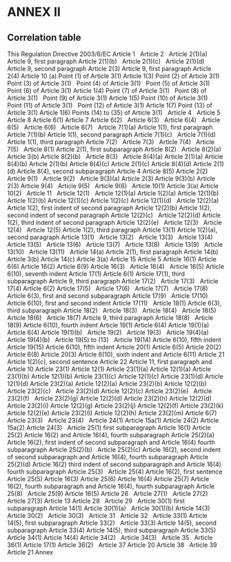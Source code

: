 # ANNEX II

## Correlation table

This Regulation Directive 2003/6/EC Article 1   Article 2   Article 2(1)(a) Article 9, first paragraph Article 2(1)(b)   Article 2(1)(c)   Article 2(1)(d) Article 9, second paragraph Article 2(3) Article 9, first paragraph Article 2(4) Article 10 (a) Point (1) of Article 3(1) Article 1(3) Point (2) of Article 3(1)   Point (3) of Article 3(1)   Point (4) of Article 3(1)   Point (5) of Article 3(1)   Point (6) of Article 3(1) Article 1(4) Point (7) of Article 3(1)   Point (8) of Article 3(1)   Point (9) of Article 3(1) Article 1(5) Point (10) of Article 3(1)   Point (11) of Article 3(1)   Point (12) of Article 3(1) Article 1(7) Point (13) of Article 3(1) Article 1(6) Points (14) to (35) of Article 3(1)   Article 4   Article 5 Article 8 Article 6(1) Article 7 Article 6(2)   Article 6(3)   Article 6(4)   Article 6(5)   Article 6(6)   Article 6(7)   Article 7(1)(a) Article 1(1), first paragraph Article 7(1)(b) Article 1(1), second paragraph Article 7(1)(c)   Article 7(1)(d) Article 1(1), third paragraph Article 7(2)   Article 7(3)   Article 7(4)   Article 7(5)   Article 8(1) Article 2(1), first subparagraph Article 8(2)   Article 8(2)(a) Article 3(b) Article 8(2)(b)   Article 8(3)   Article 8(4)(a) Article 2(1)(a) Article 8(4)(b) Article 2(1)(b) Article 8(4)(c) Article 2(1)(c) Article 8(4)(d) Article 2(1)(d) Article 8(4), second subparagraph Article 4 Article 8(5) Article 2(2) Article 9(1)   Article 9(2)   Article 9(3)(a) Article 2(3) Article 9(3)(b) Article 2(3) Article 9(4)   Article 9(5)   Article 9(6)   Article 10(1) Article 3(a) Article 10(2)   Article 11   Article 12(1)   Article 12(1)(a) Article 1(2)(a) Article 12(1)(b) Article 1(2)(b) Article 12(1)(c) Article 1(2)(c) Article 12(1)(d)   Article 12(2)(a) Article 1(2), first indent of second paragraph Article 12(2)(b) Article 1(2), second indent of second paragraph Article 12(2)(c)   Article 12(2)(d) Article 1(2), third indent of second paragraph Article 12(2)(e)   Article 12(3)   Article 12(4)   Article 12(5) Article 1(2), third paragraph Article 13(1) Article 1(2)(a), second paragraph Article 13(1)   Article 13(2)   Article 13(3)   Article 13(4)   Article 13(5)   Article 13(6)   Article 13(7)   Article 13(8)   Article 13(9)   Article 13(10)   Article 13(11)   Article 14(a) Article 2(1), first paragraph Article 14(b) Article 3(b) Article 14(c) Article 3(a) Article 15 Article 5 Article 16(1) Article 6(6) Article 16(2) Article 6(9) Article 16(3)   Article 16(4)   Article 16(5) Article 6(10), seventh indent Article 17(1) Article 6(1) Article 17(1), third subparagraph Article 9, third paragraph Article 17(2)   Article 17(3)   Article 17(4) Article 6(2) Article 17(5)   Article 17(6)   Article 17(7)   Article 17(8) Article 6(3), first and second subparagraph Article 17(9)   Article 17(10) Article 6(10), first and second indent Article 17(11)   Article 18(1) Article 6(3), third subparagraph Article 18(2)   Article 18(3)   Article 18(4)   Article 18(5)   Article 18(6)   Article 18(7) Article 9, third paragraph Article 18(8)   Article 18(9) Article 6(10), fourth indent Article 19(1) Article 6(4) Article 19(1)(a) Article 6(4) Article 19(1)(b)   Article 19(2)   Article 19(3)   Article 19(4)(a)   Article 19(4)(b)   Article 19(5) to (13)   Article 19(14) Article 6(10), fifth indent Article 19(15) Article 6(10), fifth indent Article 20(1) Article 6(5) Article 20(2) Article 6(8) Article 20(3) Article 6(10), sixth indent and Article 6(11) Article 21 Article 1(2)(c), second sentence Article 22 Article 11, first paragraph and Article 10 Article 23(1) Article 12(1) Article 23(1)(a) Article 12(1)(a) Article 23(1)(b) Article 12(1)(b) Article 23(1)(c) Article 12(1)(c) Article 23(1)(d) Article 12(1)(d) Article 23(2)(a) Article 12(2)(a) Article 23(2)(b) Article 12(2)(b) Article 23(2)(c)   Article 23(2)(d) Article 12(2)(c) Article 23(2)(e)   Article 23(2)(f)   Article 23(2)(g) Article 12(2)(d) Article 23(2)(h) Article 12(2)(d) Article 23(2)(i) Article 12(2)(g) Article 23(2)(j) Article 12(2)(f) Article 23(2)(k) Article 12(2)(e) Article 23(2)(l) Article 12(2)(h) Article 23(2)(m) Article 6(7) Article 23(3)   Article 23(4)   Article 24(1) Article 15a(1) Article 24(2) Article 15a(2) Article 24(3)   Article 25(1) first subparagraph Article 16(1) Article 25(2) Article 16(2) and Article 16(4), fourth subparagraph Article 25(2)(a) Article 16(2), first indent of second subparagraph and Article 16(4) fourth subparagraph Article 25(2)(b)   Article 25(2)(c) Article 16(2), second indent of second subparagraph and Article 16(4), fourth subparagraph Article 25(2)(d) Article 16(2) third indent of second subparagraph and Article 16(4) fourth subparagraph Article 25(3)   Article 25(4) Article 16(2), first sentence Article 25(5) Article 16(3) Article 25(6) Article 16(4) Article 25(7) Article 16(2), fourth subparagraph and Article 16(4), fourth subparagraph Article 25(8)   Article 25(9) Article 16(5) Article 26   Article 27(1)   Article 27(2)   Article 27(3) Article 13 Article 28   Article 29   Article 30(1) first subparagraph Article 14(1) Article 30(1)(a)   Article 30(1)(b) Article 14(3) Article 30(2)   Article 30(3)   Article 31   Article 32   Article 33(1) Article 14(5), first subparagraph Article 33(2)   Article 33(3) Article 14(5), second subparagraph Article 33(4) Article 14(5), third subparagraph Article 33(5)   Article 34(1) Article 14(4) Article 34(2)   Article 34(3)   Article 35   Article 36(1) Article 17(1) Article 36(2)   Article 37 Article 20 Article 38   Article 39 Article 21 Annex  

